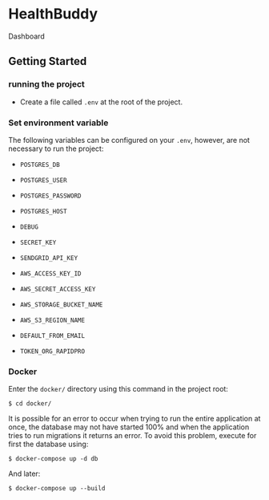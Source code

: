 # HealthBuddy

Dashboard

## Getting Started

### running the project
- Create a file called `.env` at the root of the project.

### Set environment variable
The following variables can be configured on your `.env`, however, are not necessary to run the project:
- `POSTGRES_DB`
- `POSTGRES_USER`
- `POSTGRES_PASSWORD`
- `POSTGRES_HOST`

- `DEBUG`
- `SECRET_KEY`

- `SENDGRID_API_KEY`

- `AWS_ACCESS_KEY_ID`
- `AWS_SECRET_ACCESS_KEY`
- `AWS_STORAGE_BUCKET_NAME`
- `AWS_S3_REGION_NAME`

- `DEFAULT_FROM_EMAIL`

- `TOKEN_ORG_RAPIDPRO`


### Docker
Enter the `docker/` directory using this command in the project root:
```shell script
$ cd docker/
```
It is possible for an error to occur when trying to run the entire application at once, the database may not have started 100% and when the application tries to run migrations it returns an error. To avoid this problem, execute for first the database using:
```shell script
$ docker-compose up -d db
```
And later:
```shell script
$ docker-compose up --build
```
